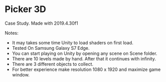 # Picker 3D
 Case Study.
 Made with 2019.4.30f1
 
Notes:
* It may takes some time Unity to load shaders on first load.
* Tested On Samsung Galaxy S7 Edge.
* You can start playing on Unity by opening any scene on Scene folder.
* There are 10 levels made by hand. After that it continues with infinity.
* There are 3 different objects to collect.
* For better experience make resolution 1080 x 1920 and maximize game window.
